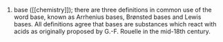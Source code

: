 1. base ([[chemistry]]); there are three definitions in common use of the word base, known as Arrhenius bases, Brønsted bases and Lewis bases. All definitions agree that bases are substances which react with acids as originally proposed by G.-F. Rouelle in the mid-18th century.